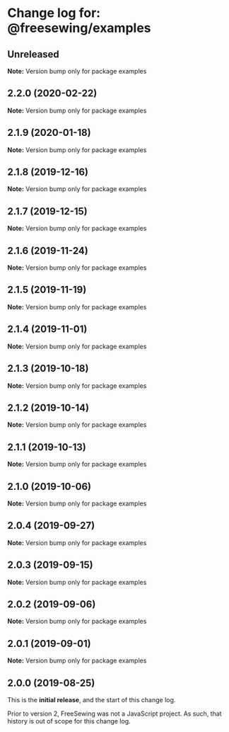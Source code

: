 # Change log for: @freesewing/examples


## Unreleased

**Note:** Version bump only for package examples


## 2.2.0 (2020-02-22)

**Note:** Version bump only for package examples


## 2.1.9 (2020-01-18)

**Note:** Version bump only for package examples


## 2.1.8 (2019-12-16)

**Note:** Version bump only for package examples


## 2.1.7 (2019-12-15)

**Note:** Version bump only for package examples


## 2.1.6 (2019-11-24)

**Note:** Version bump only for package examples


## 2.1.5 (2019-11-19)

**Note:** Version bump only for package examples


## 2.1.4 (2019-11-01)

**Note:** Version bump only for package examples


## 2.1.3 (2019-10-18)

**Note:** Version bump only for package examples


## 2.1.2 (2019-10-14)

**Note:** Version bump only for package examples


## 2.1.1 (2019-10-13)

**Note:** Version bump only for package examples


## 2.1.0 (2019-10-06)

**Note:** Version bump only for package examples


## 2.0.4 (2019-09-27)

**Note:** Version bump only for package examples


## 2.0.3 (2019-09-15)

**Note:** Version bump only for package examples


## 2.0.2 (2019-09-06)

**Note:** Version bump only for package examples


## 2.0.1 (2019-09-01)

**Note:** Version bump only for package examples




## 2.0.0 (2019-08-25)

This is the **initial release**, and the start of this change log.

Prior to version 2, FreeSewing was not a JavaScript project.
As such, that history is out of scope for this change log.
